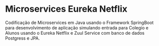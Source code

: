 # Microservices Eureka Netflix

Codificação de Microservices em Java usando o Framework SpringBoot para desenvolvimento de aplicação simulando entrada para Colegio e Alunos usando o Eureka Netflix
e Zuul Service com banco de dados Postgress e JPA.
